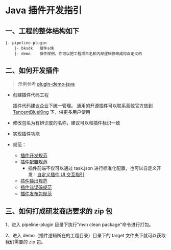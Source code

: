 # Java 插件开发指引

## 一、工程的整体结构如下

```text
|- pipeline-plugin
    |- bksdk   插件sdk
    |- demo    插件样例，你可以把工程项目名和内部逻辑修改成你自定义的
```

## 二、如何开发插件 

> 示例参考 [plugin-demo-java](https://github.com/ci-plugins/plugin-demo-java)

* 创建插件代码工程

  插件代码建议企业下统一管理。
  通用的开源插件可以联系蓝鲸官方放到 [TencentBlueKing](https://github.com/TencentBlueKing) 下，供更多用户使用

* 修改包名为有辨识度的名称，建议可以和插件标识一致
* 实现插件功能
* 规范：
  * [插件开发规范](../plugin-dev-standard/plugin-specification.md)
  * [插件配置规范](../plugin-dev-standard/plugin-config.md)
    * 插件前端不仅可以通过 task.json 进行标准化配置，也可以自定义开发：[自定义插件 UI 交互指引](../plugin-dev-standard/plugin-custom-ui.md)
  * [插件输出规范](../plugin-dev-standard/plugin-output.md)
  * [插件错误码规范](../plugin-dev-standard/plugin-error-code.md)
  * [插件发布包规范](../plugin-dev-standard/release.md)

## 三、如何打成研发商店要求的 zip 包

1、进入 pipeline-plugin 目录下执行"mvn clean package"命令进行打包。

2、进入 demo（插件逻辑所在的工程目录）目录下的 target 文件夹下就可以获取我们需要的 zip 包。

